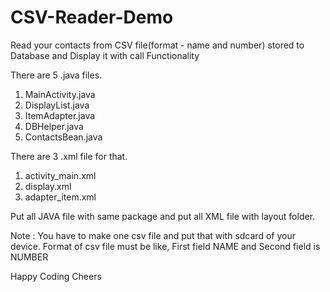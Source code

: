 # CSV-Reader-Demo
Read your contacts from CSV file(format - name and number) stored to Database and Display it with call Functionality

There are 5 .java files.
1) MainActivity.java
2) DisplayList.java
3) ItemAdapter.java
4) DBHelper.java
5) ContactsBean.java

There are 3 .xml file for that.
1) activity_main.xml
2) display.xml
3) adapter_item.xml

Put all JAVA file with same package and put all XML file with layout folder.

Note : You have to make one csv file and put that with sdcard of your device.
Format of csv file must be like, First field NAME and Second field is NUMBER

Happy Coding
Cheers
